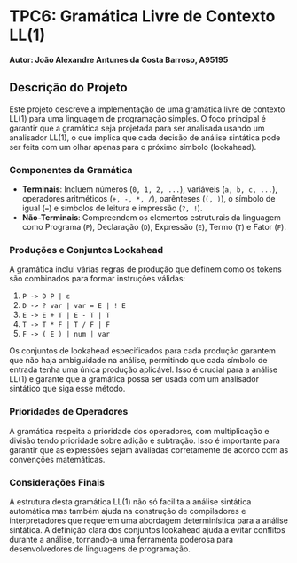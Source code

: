 # TPC6: Gramática Livre de Contexto LL(1)
**Autor: João Alexandre Antunes da Costa Barroso, A95195**

## Descrição do Projeto
Este projeto descreve a implementação de uma gramática livre de contexto LL(1) para uma linguagem de programação simples. O foco principal é garantir que a gramática seja projetada para ser analisada usando um analisador LL(1), o que implica que cada decisão de análise sintática pode ser feita com um olhar apenas para o próximo símbolo (lookahead).

### Componentes da Gramática
- **Terminais**: Incluem números (`0, 1, 2, ...`), variáveis (`a, b, c, ...`), operadores aritméticos (`+, -, *, /`), parênteses (`(, )`), o símbolo de igual (`=`) e símbolos de leitura e impressão (`?, !`).
- **Não-Terminais**: Compreendem os elementos estruturais da linguagem como Programa (`P`), Declaração (`D`), Expressão (`E`), Termo (`T`) e Fator (`F`).

### Produções e Conjuntos Lookahead
A gramática inclui várias regras de produção que definem como os tokens são combinados para formar instruções válidas:
1. `P -> D P | ε`
2. `D -> ? var | var = E | ! E`
3. `E -> E + T | E - T | T`
4. `T -> T * F | T / F | F`
5. `F -> ( E ) | num | var`

Os conjuntos de lookahead especificados para cada produção garantem que não haja ambiguidade na análise, permitindo que cada símbolo de entrada tenha uma única produção aplicável. Isso é crucial para a análise LL(1) e garante que a gramática possa ser usada com um analisador sintático que siga esse método.

### Prioridades de Operadores
A gramática respeita a prioridade dos operadores, com multiplicação e divisão tendo prioridade sobre adição e subtração. Isso é importante para garantir que as expressões sejam avaliadas corretamente de acordo com as convenções matemáticas.

### Considerações Finais
A estrutura desta gramática LL(1) não só facilita a análise sintática automática mas também ajuda na construção de compiladores e interpretadores que requerem uma abordagem determinística para a análise sintática. A definição clara dos conjuntos lookahead ajuda a evitar conflitos durante a análise, tornando-a uma ferramenta poderosa para desenvolvedores de linguagens de programação.

